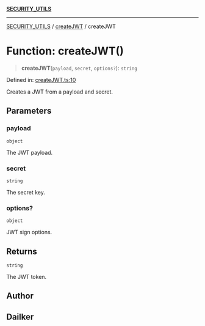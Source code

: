 [**SECURITY_UTILS**](../../README.md)

***

[SECURITY_UTILS](../../README.md) / [createJWT](../README.md) / createJWT

# Function: createJWT()

> **createJWT**(`payload`, `secret`, `options?`): `string`

Defined in: [createJWT.ts:10](https://github.com/dailker/everyutil/blob/26e2bb73429918cf0d08899e9efd90b82a42c92e/src/security/createJWT.ts#L10)

Creates a JWT from a payload and secret.

## Parameters

### payload

`object`

The JWT payload.

### secret

`string`

The secret key.

### options?

`object`

JWT sign options.

## Returns

`string`

The JWT token.

## Author

## Dailker
